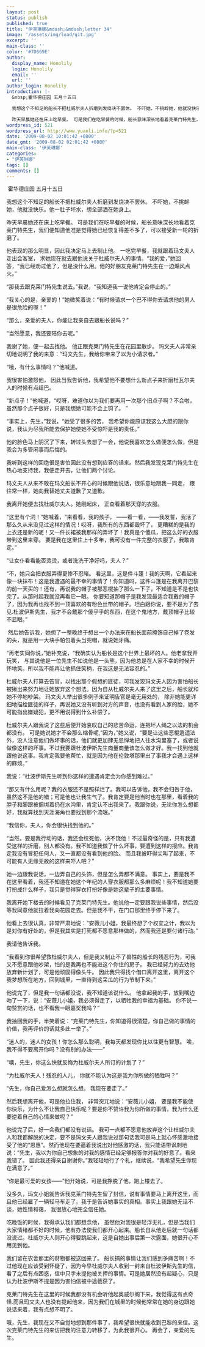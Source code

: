 ```yaml
---
layout: post
status: publish
published: true
title: "伊芙琳娜&mdash;&mdash;letter 34"
image: '/assets/img/load/git.jpg'
excerpt: ''
main-class: ''
color: '#7D669E'
author:
  display_name: Honolily
  login: Honolily
  email: ''
  url: ''
author_login: Honolily
introduction: |-
  &nbsp;霍华德庄园 五月十五日

  我想这个不知足的船长不把杜威尔夫人折磨到发烧决不罢休。 不吓她，不挑衅她，他就没快乐。他一肚子坏水，想全部洒在她身上。

  昨天早晨她还在床上吃早餐。 可是我们在吃早餐的时候，船长意味深长地看着克莱门特先生，我们便知道他准是觉得她已经恢复得差不多了，可以接受新一轮的折磨了。
wordpress_id: 521
wordpress_url: http://www.yuanli.info/?p=521
date: '2009-08-02 10:01:42 +0800'
date_gmt: '2009-08-02 02:01:42 +0800'
main-class: '伊芙琳娜'
categories:
- "伊芙琳娜"
tags: []
comments: []
---
```

&nbsp;霍华德庄园 五月十五日

我想这个不知足的船长不把杜威尔夫人折磨到发烧决不罢休。 不吓她，不挑衅她，他就没快乐。他一肚子坏水，想全部洒在她身上。

昨天早晨她还在床上吃早餐。 可是我们在吃早餐的时候，船长意味深长地看着克莱门特先生，我们便知道他准是觉得她已经恢复得差不多了，可以接受新一轮的折磨了。

他表现的那么明显，因此我决定马上去制止他。 一吃完早餐，我就跟着玛文夫人走出会客室， 求她现在就去跟他说关于杜威尔夫人的事情。&ldquo;我的爱，&rdquo;她回答，&ldquo;我已经劝过他了，但是没什么用。他的好朋友克莱门特先生在一边煽风点火。&rdquo;

&ldquo;那我去跟克莱门特先生说去。&rdquo;我说，&ldquo;我知道我一说他肯定会停止的。&rdquo;

&ldquo;我关心的是，亲爱的！&rdquo;她微笑着说：&ldquo;有时候请求一个巴不得你去请求他的男人是很危险的喔！&rdquo;

&ldquo;那么，亲爱的夫人，你能让我亲自去跟船长说吗？&rdquo;

&ldquo;当然愿意，我还要陪你去呢。&rdquo;

我谢了她，便一起去找他。 他正跟克莱门特先生在花园里散步。 玛文夫人非常亲切地说明了我的来意：&ldquo;玛文先生，我给你带来了以为小请求者。&rdquo;

&ldquo;哦，有什么事情吗？&rdquo;他喊道。

我很害怕激怒他， 因此当我告诉他，我希望他不要想什么新点子来折磨杜瓦尔夫人的时候有点结巴。

&ldquo;新点子！&rdquo;他喊道，&ldquo;哎呀，难道你以为我们要再用一次那个旧点子啊？不会啦，虽然那个点子很好，只是我想她可能不会上钩了。 &rdquo;

&ldquo;事实上，先生，&rdquo;我说，&ldquo;她受了很多的苦， 我希望你能原谅我这么大胆的跟你说，我认为尽我所能去保护她使她不受惊吓是我的责任。&rdquo;

他的脸色马上阴沉了下来，转过头去想了一会，他说我喜欢怎么做便怎么做，但是我会为多管闲事而后悔的。

我听到这样的回绝很是害怕因此没有想到应答的话来。然后我发现克莱门特先生在热心地支持我，我便走开去，让他们两个讨论。

玛文夫人从来不敢在玛文船长不开心的时候跟他说话，很乐意地跟我一同走， 跟往常一样，她向我替她丈夫道歉了又道歉。

我离开她便去找杜威尔夫人。她刚起床， 正查看着那天穿的衣服。

&ldquo;这里有个洞！&rdquo;她喊着，&ldquo;来看看，我的孩子， &mdash;&mdash;看一看，&mdash;&mdash;我发誓，我活了那么久从来没见过这样的情况！哎呀，我所有的东西都毁坏了， 更糟糕的是我的上衣还是新的呢！又一件长裙被我那样的弄坏了！我真是个傻瓜，把这么好的衣服带到这里来穿。 要是我在这里住上十多年，我可没有一件完整的衣服了，我敢肯定。&rdquo;

&ldquo;让女仆看看能否烫烫，或者洗洗干净好吗，夫人？&rdquo;

&ldquo;不，她只会把衣服弄得更惨不忍睹。 看这里，这是件斗篷！我的天啊，它看起来像一块抹布！这是我遭遇的最不幸的事情了！你知道吗，这件斗篷是在我离开巴黎的前一天买的！还有，再说我的帽子被那恶棍抽了那么一下子，不知道是不是也快完了。从那时起我就没再看它一眼。 你要知道那帽子是我发现最适合我戴的帽子了，因为我再也找不到一顶喜欢的有粉色丝带的帽子。坦白跟你说，要不是为了去见.杜波伊斯先生，我才不会戴那个傻乎乎的东西，在这个鬼地方，戴顶帽子比较不显眼。&rdquo;

&nbsp;然后她告诉我，她想了一整晚终于想出一个办法来在船长面前掩饰自己掉了卷发的头，就是用一大块手帕包着头当兜帽，就说她牙痛。

&ldquo;再老实同你说，&rdquo;她补充说，&ldquo;我确实认为船长是这个世界上最坏的人。他老拿我开玩笑， 与其说他是一位先生不如说他是一头熊，因为他总是在人家不幸的时候开怀地笑。所以我不能再让他抓住笑柄，在我这是无法容忍的。&rdquo;

杜威尔夫人打算去告官，以找出那个假想的匪徒，可我发现玛文夫人因为害怕船长被揪出来努力地让她放弃这个想法。因为自从杜威尔夫人来了这里之后，船长就和她不停地吵架。 玛文夫人举出很多例子来证明告官是毫无用处的， 除非她能更详细地描绘匪徒的样子，再说她又没有听到对方的声音，也没有看到人家的脸，她不可能指出嫌疑犯，更不用说得到什么补偿了。

杜威尔夫人跟我说了这些后便开始哀叹自己的悲苦命运，连把坏人绳之以法的机会都没有。 可是她说她才不会那么缩骨呢,&ldquo;因为，&rdquo;她又说，&ldquo;要是让这些恶棍逍遥法外，没人注意他们做坏事的话，他们就更加肆无忌惮地把人往水沟里塞了，或者说做像这样的坏事。不过我要跟杜波伊斯先生商量商量该怎么做才好。我一找到他就跟他说这事。我肯定我要他帮忙，就是因为他在伦敦塔那里出了事我才会遇上这样的麻烦。&rdquo;

我说：&ldquo;杜波伊斯先生听到你这样的遭遇肯定会为你感到难过。&rdquo;

&ldquo;那又有什么用呢？我的衣服还不是照样烂了。我可以告诉他，我不会归咎于他，虽然这不是他的错；可是他也让我生气了。我肯定要是他当时也在那里，看着我的脖子和脚跟被捆绑着扔在水沟里，肯定认不出我来了。我跟你说，无论你怎么想都好，我就算找到天涯海角也要找到那个流氓。&rdquo;

&ldquo;我信你，夫人，你会很快找到他的。&rdquo;

&ldquo;当然，要是我行动的话，我还会绞死他，决不饶他！不过最奇怪的是，只有我遭受这样的折磨，别人都没有。我不知道我做了什么坏事，要遭到这样的报应。我肯定我没有冒犯任何人，又一直都没有看到他的脸。 而且我被吓得尖叫了起来，不可能有人无缘无故的这样来吓人吧？&rdquo;

她一边跟我说话，一边弄自己的头饰，但是怎么弄都不满意。 事实上，要是我不在这里看着，我还不知道在她这个年纪的人穿衣服都那么多麻烦呢！我不知道她要打扮成什么样子，我只是觉得穿衣打扮好像是她这辈子的主要事情。

我离开她下楼去的时候看见了克莱门特先生。他说他一定要跟我说些事情，然后没等我同意他就拉着我向花园走去。但是我不干，在门口那里终于停下来了。

他看上去很认真，非常严肃地说：&ldquo;安薇儿小姐，我最终想了个权宜之计，我以为是对你有好处的，但是我其实是打死都不愿意那样做的，然而我还是要付诸行动。&rdquo;

我请他告诉我。

&ldquo;我看到你很希望救杜威尔夫人，但是我又制止不了兽性的船长的残忍行为，可我又不愿意跟他吵架，怕的是我再也不能进这个你住的房子。 我已经努力的去劝他放弃新计划了，可是他顽固得像头牛。 因此我只得找个借口离开这里，离开这个我梦想所在地方，回到城里，一直待到这呆瓜的行为节制下来。&rdquo;

他说完了，但是我一句话都没说，我不知道该说什么。 他拿起我的手，放到嘴边吻了一下，说：&ldquo;安薇儿小姐，我必须得走了，以牺牲我的幸福为基础。 你不说一句赞赏的话，也不看我一眼嘉奖我吗？&rdquo;

我抽回我的手，半笑着说：&ldquo;克莱门特先生，你知道得很清楚，你自己做的事情的价值，我再评价的话就多此一举了。&rdquo;

&ldquo;迷人的，迷人的女孩！你怎么那么聪明，我每天都发现你比以往更有智慧。 唉，我不得不要离开你吗？没有别的办法&mdash;&mdash;&rdquo;

&ldquo;噢，先生，你这么快就反悔为杜威尔夫人所订的计划了？&rdquo;

&ldquo;为杜威尔夫人！残忍的人儿， 你就不能认为这是我为你所做的牺牲吗？&rdquo;

&ldquo;先生，你自己爱怎么想就怎么想。 我现在要走了。&rdquo;

然后我想离开他，可是他拉住我， 非常突兀地说：&ldquo;安薇儿小姐， 要是我不能使你快乐，为什么不让我自己快乐呢？要是你不赞许我为你所做的事情，我为什么还要逆着自己的心情来做呢？&rdquo;

他说完了后，好一会我们都没有说话。 我可一点都不愿意他放弃这个让杜威尔夫人和我都解脱的决定，要不是玛文夫人跟我说过那句话我可是马上就心怀感激地接受了他的&ldquo;恩惠&rdquo;。然而他现在要逼着我说出对他感激的话，我只能语带讽刺地说：&ldquo;先生，我以为你自己想象的对我的感情已经足够报答你对我的好意了。看来我错了。 因此我还得亲自谢谢你。&rdquo;我轻轻地行了个礼，继续说，&ldquo;我希望先生你现在满意了。&rdquo;

&ldquo;你是最可爱的女孩&mdash;&mdash;&rdquo;他开始说，可是我挣脱了他，跑上楼去了。

没多久，玛文小姐就告诉我克莱门特先生留了封信，说有事情要马上离开这里，而且他已经雇了一辆轻马车走了。我于是告诉她事实的真相。事实上我跟她无话不谈，她性情和蔼， 我很放心地完全信任她。

吃晚饭的时候，我得承认我们都想念他， 虽然他对我很是轻浮无礼，但是当我们大家情绪都不好的时候，他有办法使我们都开心起来。船长自从他走后就一句话都没说过。杜威尔夫人则开心得要跳起来，这是自她出事后第一次露面，她很开心不用见到他。

我们留在农舍那里的财物都被送回来了。 船长搞的事情让我们感到多痛苦啊！不过他现在应该受到怀疑了，因为今早杜威尔夫人收到一封来自杜波伊斯先生的信，看了之后有点困惑，信中只字未提他被关押的事情。可是她居然没有起疑心，只是认为杜波伊斯不提是因为害怕信被中途截获了。

克莱门特先生在这里的时候我都没有机会听他起奥威尔阁下来，我觉得这有点奇怪.而且玛文夫人也没有提起他来，因为我们在城里的时候他常常在她的身边跟她说话来着，我有点想不明了。

哦，先生，我现在又不自觉地想到那件事了，我希望很快就能收到巴黎的来信。这次克莱门特先生的来访把我的注意力转移了，为此我很开心。 再会了，亲爱的先生。

